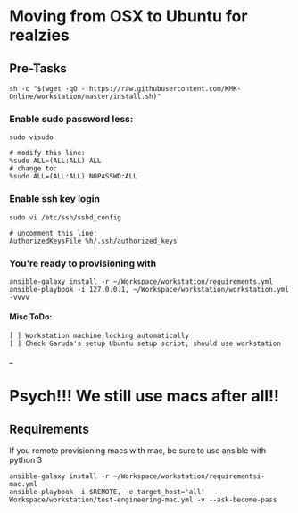 # Moving from OSX to Ubuntu for realzies

## Pre-Tasks

    sh -c "$(wget -qO - https://raw.githubusercontent.com/KMK-Online/workstation/master/install.sh)"

### Enable sudo password less:

    sudo visudo

    # modify this line:
    %sudo ALL=(ALL:ALL) ALL
    # change to:
    %sudo ALL=(ALL:ALL) NOPASSWD:ALL

### Enable ssh key login

    sudo vi /etc/ssh/sshd_config

    # uncomment this line:
    AuthorizedKeysFile %h/.ssh/authorized_keys

### You're ready to provisioning with

    ansible-galaxy install -r ~/Workspace/workstation/requirements.yml
    ansible-playbook -i 127.0.0.1, ~/Workspace/workstation/workstation.yml -vvvv


#### Misc ToDo:

    [ ] Workstation machine locking automatically
    [ ] Check Garuda's setup Ubuntu setup script, should use workstation
_
# Psych!!! We still use macs after all!!

## Requirements
  If you remote provisioning macs with mac, be sure to use ansible with python 3

    ansible-galaxy install -r ~/Workspace/workstation/requirementsi-mac.yml
    ansible-playbook -i $REMOTE, -e target_host='all' Workspace/workstation/test-engineering-mac.yml -v --ask-become-pass
